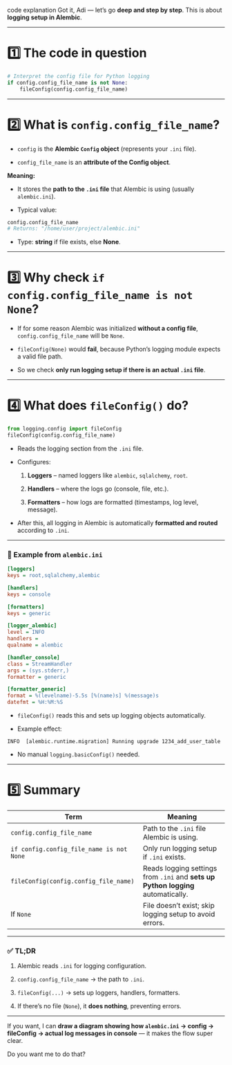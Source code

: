 code explanation
Got it, Adi — let’s go **deep and step by step**. This is about **logging setup in Alembic**.

---

# 1️⃣ The code in question

```python
# Interpret the config file for Python logging
if config.config_file_name is not None:
    fileConfig(config.config_file_name)
```

---

# 2️⃣ What is `config.config_file_name`?

- `config` is the **Alembic `Config` object** (represents your `.ini` file).
    
- `config_file_name` is an **attribute of the Config object**.
    

**Meaning:**

- It stores the **path to the `.ini` file** that Alembic is using (usually `alembic.ini`).
    
- Typical value:
    

```python
config.config_file_name
# Returns: "/home/user/project/alembic.ini"
```

- Type: **string** if file exists, else **None**.
    

---

# 3️⃣ Why check `if config.config_file_name is not None`?

- If for some reason Alembic was initialized **without a config file**, `config.config_file_name` will be `None`.
    
- `fileConfig(None)` would **fail**, because Python’s logging module expects a valid file path.
    
- So we check **only run logging setup if there is an actual `.ini` file**.
    

---

# 4️⃣ What does `fileConfig()` do?

```python
from logging.config import fileConfig
fileConfig(config.config_file_name)
```

- Reads the logging section from the `.ini` file.
    
- Configures:
    
    1. **Loggers** – named loggers like `alembic`, `sqlalchemy`, `root`.
        
    2. **Handlers** – where the logs go (console, file, etc.).
        
    3. **Formatters** – how logs are formatted (timestamps, log level, message).
        
- After this, all logging in Alembic is automatically **formatted and routed** according to `.ini`.
    

---

### 🔹 Example from `alembic.ini`

```ini
[loggers]
keys = root,sqlalchemy,alembic

[handlers]
keys = console

[formatters]
keys = generic

[logger_alembic]
level = INFO
handlers =
qualname = alembic

[handler_console]
class = StreamHandler
args = (sys.stderr,)
formatter = generic

[formatter_generic]
format = %(levelname)-5.5s [%(name)s] %(message)s
datefmt = %H:%M:%S
```

- `fileConfig()` reads this and sets up logging objects automatically.
    
- Example effect:
    

```text
INFO  [alembic.runtime.migration] Running upgrade 1234_add_user_table
```

- No manual `logging.basicConfig()` needed.
    

---

# 5️⃣ Summary

|Term|Meaning|
|---|---|
|`config.config_file_name`|Path to the `.ini` file Alembic is using.|
|`if config.config_file_name is not None`|Only run logging setup if `.ini` exists.|
|`fileConfig(config.config_file_name)`|Reads logging settings from `.ini` and **sets up Python logging** automatically.|
|If `None`|File doesn’t exist; skip logging setup to avoid errors.|

---

### ✅ TL;DR

1. Alembic reads `.ini` for logging configuration.
    
2. `config.config_file_name` → the path to `.ini`.
    
3. `fileConfig(...)` → sets up loggers, handlers, formatters.
    
4. If there’s no file (`None`), it **does nothing**, preventing errors.
    

---

If you want, I can **draw a diagram showing how `alembic.ini` → config → fileConfig → actual log messages in console** — it makes the flow super clear.

Do you want me to do that?